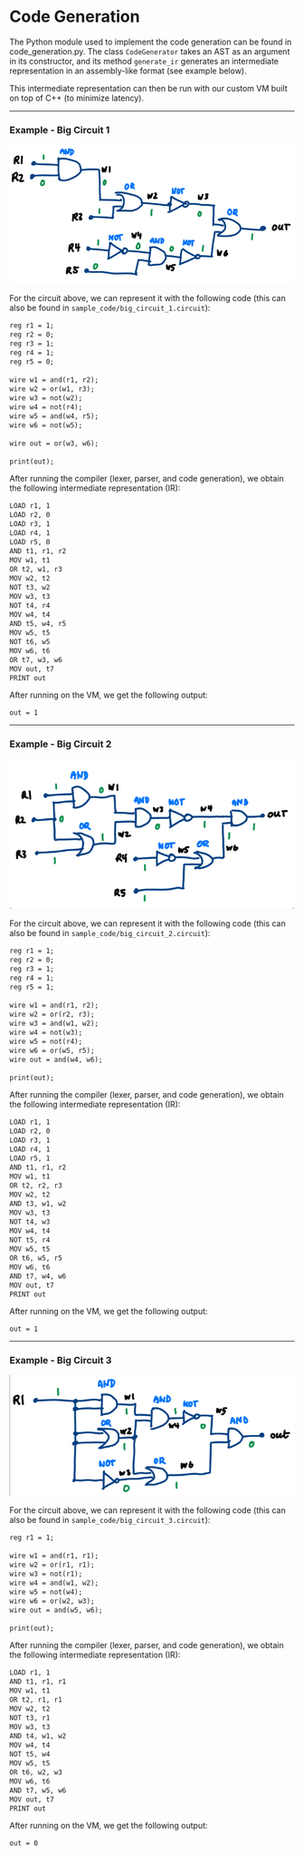 # Code Generation

The Python module used to implement the code generation can be found in code_generation.py. The class `CodeGenerator` takes an AST as an argument in its constructor, and its method `generate_ir` generates an intermediate representation in an assembly-like format (see example below).

This intermediate representation can then be run with our custom VM built on top of C++ (to minimize latency).

---

### Example - Big Circuit 1

![BigCircuit1](../docs/big_circuit_1.png "Big Circuit 1")

For the circuit above, we can represent it with the following code (this can also be found in `sample_code/big_circuit_1.circuit`):

```
reg r1 = 1;
reg r2 = 0;
reg r3 = 1;
reg r4 = 1;
reg r5 = 0;

wire w1 = and(r1, r2);
wire w2 = or(w1, r3);
wire w3 = not(w2);
wire w4 = not(r4);
wire w5 = and(w4, r5);
wire w6 = not(w5);

wire out = or(w3, w6);

print(out);
```

After running the compiler (lexer, parser, and code generation), we obtain the following intermediate representation (IR):

```
LOAD r1, 1
LOAD r2, 0
LOAD r3, 1
LOAD r4, 1
LOAD r5, 0
AND t1, r1, r2
MOV w1, t1
OR t2, w1, r3
MOV w2, t2
NOT t3, w2
MOV w3, t3
NOT t4, r4
MOV w4, t4
AND t5, w4, r5
MOV w5, t5
NOT t6, w5
MOV w6, t6
OR t7, w3, w6
MOV out, t7
PRINT out
```

After running on the VM, we get the following output:

```
out = 1
```

---

### Example - Big Circuit 2

![BigCircuit1](../docs/big_circuit_2.png "Big Circuit 2")

For the circuit above, we can represent it with the following code (this can also be found in `sample_code/big_circuit_2.circuit`):

```
reg r1 = 1;
reg r2 = 0;
reg r3 = 1;
reg r4 = 1;
reg r5 = 1;

wire w1 = and(r1, r2);
wire w2 = or(r2, r3);
wire w3 = and(w1, w2);
wire w4 = not(w3);
wire w5 = not(r4);
wire w6 = or(w5, r5);
wire out = and(w4, w6);

print(out);
```

After running the compiler (lexer, parser, and code generation), we obtain the following intermediate representation (IR):

```
LOAD r1, 1
LOAD r2, 0
LOAD r3, 1
LOAD r4, 1
LOAD r5, 1
AND t1, r1, r2
MOV w1, t1
OR t2, r2, r3
MOV w2, t2
AND t3, w1, w2
MOV w3, t3
NOT t4, w3
MOV w4, t4
NOT t5, r4
MOV w5, t5
OR t6, w5, r5
MOV w6, t6
AND t7, w4, w6
MOV out, t7
PRINT out
```

After running on the VM, we get the following output:

```
out = 1
```

---

### Example - Big Circuit 3

![BigCircuit1](../docs/big_circuit_3.png "Big Circuit 3")

For the circuit above, we can represent it with the following code (this can also be found in `sample_code/big_circuit_3.circuit`):

```
reg r1 = 1;

wire w1 = and(r1, r1);
wire w2 = or(r1, r1);
wire w3 = not(r1);
wire w4 = and(w1, w2);
wire w5 = not(w4);
wire w6 = or(w2, w3);
wire out = and(w5, w6);

print(out);
```

After running the compiler (lexer, parser, and code generation), we obtain the following intermediate representation (IR):

```
LOAD r1, 1
AND t1, r1, r1
MOV w1, t1
OR t2, r1, r1
MOV w2, t2
NOT t3, r1
MOV w3, t3
AND t4, w1, w2
MOV w4, t4
NOT t5, w4
MOV w5, t5
OR t6, w2, w3
MOV w6, t6
AND t7, w5, w6
MOV out, t7
PRINT out
```

After running on the VM, we get the following output:

```
out = 0
```
